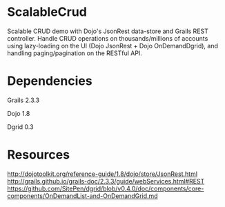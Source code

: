 # ScalableCrud
Scalable CRUD demo with Dojo's JsonRest data-store and Grails REST controller.  Handle CRUD operations on thousands/millions of accounts using lazy-loading on the UI (Dojo JsonRest + Dojo OnDemandDgrid), and handling paging/pagination on the RESTful API.

# Dependencies
Grails 2.3.3

Dojo 1.8

Dgrid 0.3 

# Resources
http://dojotoolkit.org/reference-guide/1.8/dojo/store/JsonRest.html
http://grails.github.io/grails-doc/2.3.3/guide/webServices.html#REST
https://github.com/SitePen/dgrid/blob/v0.4.0/doc/components/core-components/OnDemandList-and-OnDemandGrid.md
